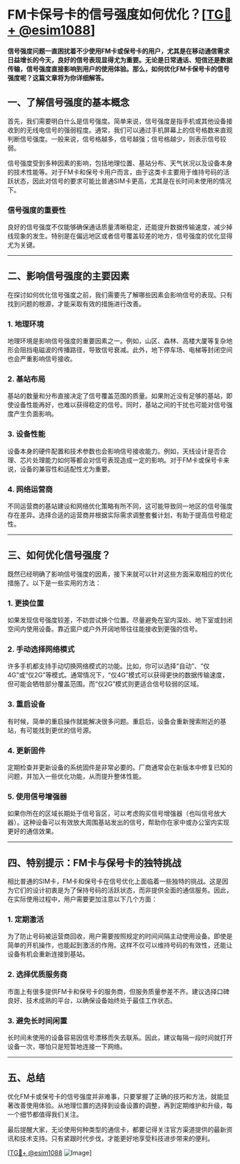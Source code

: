 # FM卡保号卡的信号强度如何优化？[[TG💪+ @esim1088](https://t.me/s/esim1088)]

**信号强度问题一直困扰着不少使用FM卡或保号卡的用户，尤其是在移动通信需求日益增长的今天，良好的信号表现显得尤为重要。无论是日常通话、短信还是数据传输，信号强度直接影响到用户的使用体验。那么，如何优化FM卡保号卡的信号强度呢？这篇文章将为你详细解答。**

## 一、了解信号强度的基本概念

首先，我们需要明白什么是信号强度。简单来说，信号强度是指手机或其他设备接收到的无线电信号的强弱程度。通常，我们可以通过手机屏幕上的信号格数来直观判断信号强度。一般来说，信号格越多，信号越强；信号格越少，则表示信号较弱。

信号强度受到多种因素的影响，包括地理位置、基站分布、天气状况以及设备本身的技术性能等。对于FM卡和保号卡用户而言，由于这类卡主要用于维持号码的活跃状态，因此对信号的要求可能比普通SIM卡更高，尤其是在长时间未使用的情况下。

### **信号强度的重要性**

良好的信号强度不仅能够确保通话质量清晰稳定，还能提升数据传输速度，减少掉线现象的发生。特别是在偏远地区或者信号覆盖较差的地方，信号强度的优化显得尤为关键。

---

## 二、影响信号强度的主要因素

在探讨如何优化信号强度之前，我们需要先了解哪些因素会影响信号的表现。只有找到问题的根源，才能采取有效的措施进行改善。

### 1. **地理环境**
地理环境是影响信号强度的重要因素之一。例如，山区、森林、高楼大厦等复杂地形会阻挡电磁波的传播路径，导致信号衰减。此外，地下停车场、电梯等封闭空间也会严重影响信号接收。

### 2. **基站布局**
基站的数量和分布直接决定了信号覆盖范围的质量。如果附近没有足够的基站，即使设备性能再好，也难以获得稳定的信号。同时，基站之间的干扰也可能对信号强度产生负面影响。

### 3. **设备性能**
设备本身的硬件配置和技术参数也会影响信号接收能力。例如，天线设计是否合理、芯片处理能力如何等都会对信号表现造成一定的影响。对于FM卡或保号卡来说，设备的兼容性和适配性尤为重要。

### 4. **网络运营商**
不同运营商的基站建设和网络优化策略有所不同，这可能导致同一地区的信号强度存在差异。选择合适的运营商并根据实际需求调整套餐计划，有助于提高信号稳定性。

---

## 三、如何优化信号强度？

既然已经明确了影响信号强度的因素，接下来就可以针对这些方面采取相应的优化措施了。以下是一些实用的方法：

### 1. **更换位置**
如果发现信号强度较差，不妨尝试换个位置。尽量避免在室内深处、地下室或封闭空间内使用设备。靠近窗户或户外开阔地带往往能接收到更强的信号。

### 2. **手动选择网络模式**
许多手机都支持手动切换网络模式的功能。比如，你可以选择“自动”、“仅4G”或“仅2G”等模式。通常情况下，“仅4G”模式可以获得更快的数据传输速度，但可能会牺牲部分覆盖范围。而“仅2G”模式则更适合信号较弱的区域。

### 3. **重启设备**
有时候，简单的重启操作就能解决很多问题。重启后，设备会重新搜索附近的基站，有可能找到更优的信号源。

### 4. **更新固件**
定期检查并更新设备的系统固件是非常必要的。厂商通常会在新版本中修复已知的问题，并加入一些优化功能，从而提升整体性能。

### 5. **使用信号增强器**
如果你所在的区域长期处于信号盲区，可以考虑购买信号增强器（也叫信号放大器）。这种设备可以有效放大周围基站发出的信号，帮助你在家中或办公室内实现更好的通信效果。

---

## 四、特别提示：FM卡与保号卡的独特挑战

相比普通的SIM卡，FM卡和保号卡在信号优化上面临着一些独特的挑战。这是因为它们的设计初衷是为了保持号码的活跃状态，而非提供全面的通信服务。因此，在实际使用过程中，用户需要更加注意以下几个方面：

### 1. **定期激活**
为了防止号码被运营商回收，用户需要按照规定的时间间隔主动使用设备。即使是简单的开机操作，也能起到激活的作用。这样不仅可以维持号码的有效性，还能让设备有机会重新连接到基站。

### 2. **选择优质服务商**
市面上有很多提供FM卡和保号卡的服务商，但服务质量参差不齐。建议选择口碑良好、技术成熟的平台，以确保设备始终处于最佳工作状态。

### 3. **避免长时间闲置**
长时间未使用的设备容易因信号漂移而失去联系。因此，建议每隔一段时间就打开设备一次，哪怕只是短暂地连接一下网络。

---

## 五、总结

优化FM卡或保号卡的信号强度并非难事，只要掌握了正确的技巧和方法，就能显著改善使用体验。从地理位置的选择到设备设置的调整，再到定期维护和升级，每一个细节都值得我们关注。

最后提醒大家，无论使用何种类型的通信卡，都要记得关注官方渠道提供的最新资讯和技术支持。只有紧跟时代步伐，才能更好地享受科技进步带来的便利。

[[TG💪+ @esim1088](https://t.me/s/esim1088) ![Image](https://i.postimg.cc/4NQfJmqS/Snipaste-2025-05-13-00-14-12.png)]